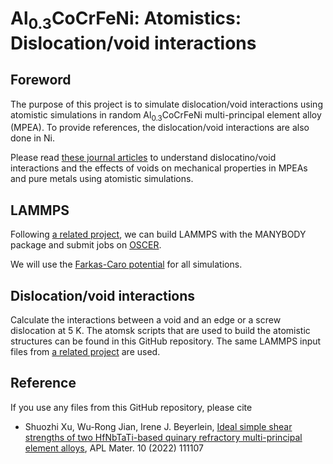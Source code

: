 # Al<sub>0.3</sub>CoCrFeNi: Atomistics: Dislocation/void interactions

## Foreword

The purpose of this project is to simulate dislocation/void interactions using atomistic simulations in random Al<sub>0.3</sub>CoCrFeNi multi-principal element alloy (MPEA). To provide references, the dislocation/void interactions are also done in Ni.

Please read [these journal articles](https://drive.google.com/drive/folders/1Pfg0ZztTd7QkhRMLABwpwrZFWDxasoBQ?usp=sharing) to understand dislocatino/void interactions and the effects of voids on mechanical properties in MPEAs and pure metals using atomistic simulations.

## LAMMPS

Following [a related project](https://github.com/shuozhixu/HEAM_2025), we can build LAMMPS with the MANYBODY package and submit jobs on [OSCER](http://www.ou.edu/oscer.html).

We will use the [Farkas-Caro potential](https://doi.org/10.1557/jmr.2020.294) for all simulations.

## Dislocation/void interactions

Calculate the interactions between a void and an edge or a screw dislocation at 5 K. The atomsk scripts that are used to build the atomistic structures can be found in this GitHub repository. The same LAMMPS input files from [a related project](https://github.com/shuozhixu/MaterLett_2025) are used.

## Reference

If you use any files from this GitHub repository, please cite

- Shuozhi Xu, Wu-Rong Jian, Irene J. Beyerlein, [Ideal simple shear strengths of two HfNbTaTi-based quinary refractory multi-principal element alloys](http://dx.doi.org/10.1063/5.0116898), APL Mater. 10 (2022) 111107